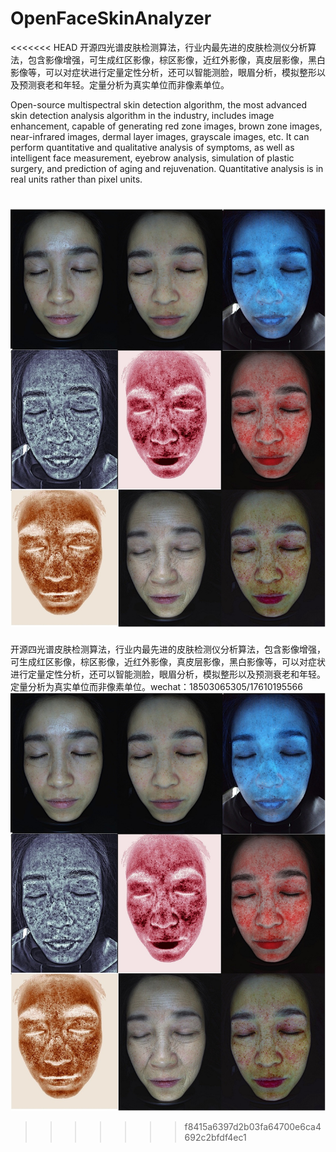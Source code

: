 # OpenFaceSkinAnalyzer
<<<<<<< HEAD
开源四光谱皮肤检测算法，行业内最先进的皮肤检测仪分析算法，包含影像增强，可生成红区影像，棕区影像，近红外影像，真皮层影像，黑白影像等，可以对症状进行定量定性分析，还可以智能测脸，眼眉分析，模拟整形以及预测衰老和年轻。定量分析为真实单位而非像素单位。


Open-source multispectral skin detection algorithm, the most advanced skin detection analysis algorithm in the industry, includes image enhancement, capable of generating red zone images, brown zone images, near-infrared images, dermal layer images, grayscale images, etc. It can perform quantitative and qualitative analysis of symptoms, as well as intelligent face measurement, eyebrow analysis, simulation of plastic surgery, and prediction of aging and rejuvenation. Quantitative analysis is in real units rather than pixel units.

![](cover.jpg)
=======
开源四光谱皮肤检测算法，行业内最先进的皮肤检测仪分析算法，包含影像增强，可生成红区影像，棕区影像，近红外影像，真皮层影像，黑白影像等，可以对症状进行定量定性分析，还可以智能测脸，眼眉分析，模拟整形以及预测衰老和年轻。定量分析为真实单位而非像素单位。wechat：18503065305/17610195566
![](cover.jpg)
>>>>>>> f8415a6397d2b03fa64700e6ca4692c2bfdf4ec1
